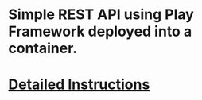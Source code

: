 # Simple REST API using Play Framework deployed into a container. #

# [Detailed Instructions](https://www.linkedin.com/pulse/scala-play-restful-docker-container-vlad-khazin) #